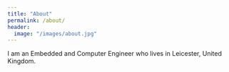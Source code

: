 ```yaml
---
title: "About"
permalink: /about/
header:
  image: "/images/about.jpg"
---
```


I am an Embedded and Computer Engineer who lives in Leicester, United Kingdom. 
